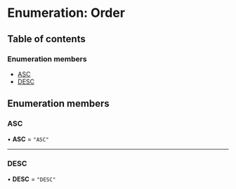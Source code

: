 # Enumeration: Order

## Table of contents

### Enumeration members

- [ASC](Order.md#asc)
- [DESC](Order.md#desc)

## Enumeration members

### ASC

• **ASC** = `"ASC"`

___

### DESC

• **DESC** = `"DESC"`
